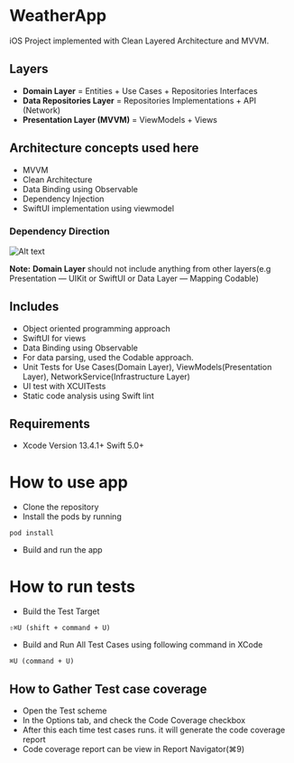 # WeatherApp

iOS Project implemented with Clean Layered Architecture and MVVM.

## Layers
* **Domain Layer** = Entities + Use Cases + Repositories Interfaces
* **Data Repositories Layer** = Repositories Implementations + API (Network)
* **Presentation Layer (MVVM)** = ViewModels + Views

## Architecture concepts used here
* MVVM
* Clean Architecture
* Data Binding using Observable
* Dependency Injection
* SwiftUI implementation using viewmodel

### Dependency Direction
![Alt text](https://raw.githubusercontent.com/kudoleh/iOS-Clean-Architecture-MVVM/master/README_FILES/CleanArchitectureDependencies.png "Modules Dependencies")

**Note:** **Domain Layer** should not include anything from other layers(e.g Presentation — UIKit or SwiftUI or Data Layer — Mapping Codable)

 
## Includes
* Object oriented programming approach
* SwiftUI for views
* Data Binding using Observable
* For data parsing, used the Codable approach.
* Unit Tests for Use Cases(Domain Layer), ViewModels(Presentation Layer), NetworkService(Infrastructure Layer)
* UI test with XCUITests
* Static code analysis using Swift lint

## Requirements
* Xcode Version 13.4.1+  Swift 5.0+

# How to use app
* Clone the repository
* Install the pods by running
```
pod install
```
* Build and run the app

# How to run tests
* Build the Test Target
```
⇧⌘U (shift + command + U)
```
* Build and Run All Test Cases using following command in XCode
```
⌘U (command + U)
```
## How to Gather Test case coverage
* Open the Test scheme 
* In the Options tab, and check the Code Coverage checkbox
* After this each time test cases runs. it will generate the code coverage report
* Code coverage report can be view in Report Navigator(⌘9)
